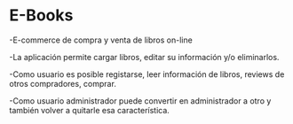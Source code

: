 # E-Books

-E-commerce de compra y venta de libros on-line

-La aplicación permite cargar libros, editar su información y/o eliminarlos.

-Como usuario es posible registarse, leer información de libros, reviews de otros compradores, comprar.

-Como usuario administrador puede convertir en administrador a otro y también volver a quitarle esa característica.
